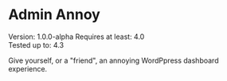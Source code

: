# Admin Annoy

Version:           1.0.0-alpha 
Requires at least: 4.0  
Tested up to:      4.3

Give yourself, or a "friend", an annoying WordPpress dashboard experience.